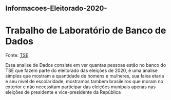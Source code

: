 ## Informacoes-Eleitorado-2020-
# Trabalho de Laboratório de Banco de Dados

Fonte: [TSE](https://www.tse.jus.br/eleicoes/estatisticas/repositorio-de-dados-eleitorais-1)

Essa analise de Dados consiste em ver quantas pessoas estão no banco do TSE que fazem parte do eleitorado das eleições de 2020, é uma analise simples que mostram a quantidade de homens e mulheres, sua faixa etaria e seu nivel de escolaridade, mostramos tambem brasileiros que moram no exterior e não necessitam participar das eleições munipais apenas nas eleições de presidente e vice-presidente da República 
